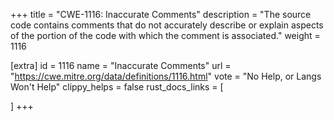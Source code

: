 +++
title = "CWE-1116: Inaccurate Comments"
description	= "The source code contains comments that do not accurately describe or explain aspects of the portion of the code with which the comment is associated."
weight = 1116

[extra]
id = 1116
name = "Inaccurate Comments"
url = "https://cwe.mitre.org/data/definitions/1116.html"
vote = "No Help, or Langs Won't Help"
clippy_helps = false
rust_docs_links = [
	
]
+++


